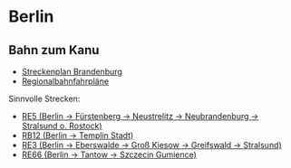 Berlin
======

Bahn zum Kanu
-------------

- [Streckenplan Brandenburg
  ](https://upload.wikimedia.org/wikipedia/commons/9/97/Regionalverkehr_berlin-brandenburg_16.svg)
- [Regionalbahnfahrpläne
  ](https://www.bahn.de/regional/view/regionen/berlin_brbg/fahrplan/streckenfahrplaene.shtml)

Sinnvolle Strecken:

- [RE5 (Berlin → Fürstenberg → Neustrelitz → Neubrandenburg → Stralsund o. Rostock)
  ](https://www.bahn.de/regional/view/mdb/pv/deutschland_erleben/berlin_brandenburg/streckenfahrplaene/2019/mdb_290695_re5_nord.pdf)
- [RB12 (Berlin → Templin Stadt)
  ](https://www.neb.de/fileadmin/redakteure/Fahrpl%C3%A4ne/2019/RB12_Fahrplan2019_web.pdf)
- [RE3 (Berlin → Eberswalde → Groß Kiesow → Greifswald → Stralsund)
  ](https://www.bahn.de/regional/view/mdb/pv/deutschland_erleben/berlin_brandenburg/streckenfahrplaene/2019/mdb_282830_re3_nord.pdf)
- [RE66 (Berlin → Tantow → Szczecin Gumience)
  ](https://www.bahn.de/regional/view/mdb/pv/deutschland_erleben/berlin_brandenburg/streckenfahrplaene/2019/mdb_282839_re66.pdf)
